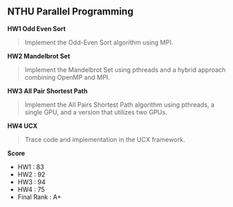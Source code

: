 NTHU Parallel Programming
---
**HW1 Odd Even Sort**
> Implement the Odd-Even Sort algorithm using MPI.

**HW2 Mandelbrot Set**
> Implement the Mandelbrot Set using pthreads and a hybrid approach combining OpenMP and MPI.

**HW3 All Pair Shortest Path**
> Implement the All Pairs Shortest Path algorithm using pthreads, a single GPU, and a version that utilizes two GPUs.

**HW4 UCX**
> Trace code and implementation in the UCX framework.

**Score**
- HW1 : 83
- HW2 : 92
- HW3 : 94
- HW4 : 75
- Final Rank : A+
